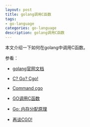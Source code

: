 ```yaml
---
layout: post
title: golang调用C函数
tags:
- go-language
categories: go-language
description: golang调用C函数
---
```



本文介绍一下如何在golang中调用C函数。

参看：

- [golang官网文档](https://golang.google.cn/doc/)

- [C? Go? Cgo!](https://golang.google.cn/blog/cgo)

- [Command cgo](https://golang.google.cn/cmd/cgo/)

- [GO调用C函数](https://www.jianshu.com/p/cefe18dabdc1)

- [Go: 内存分配原理](https://www.cnblogs.com/jiujuan/p/13922551.html)

- [再谈CGO!](https://blog.csdn.net/webxscan/article/details/78737086)

<!-- more -->









<br />
<br />
<br />

